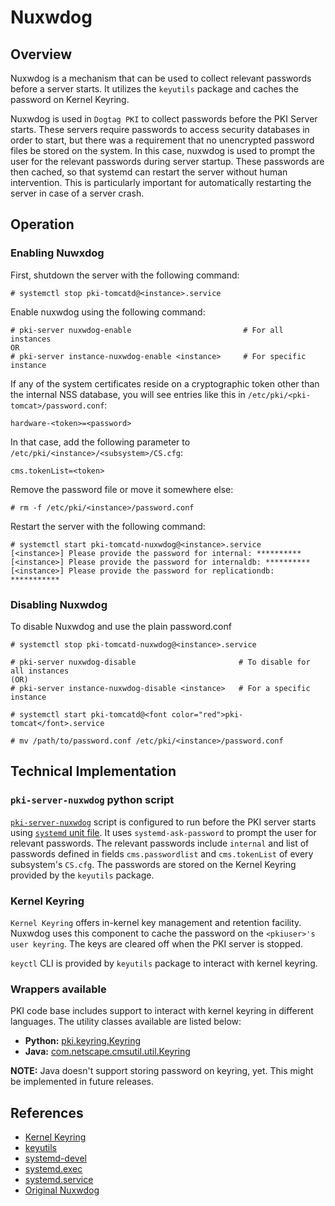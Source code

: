 Nuxwdog
=======

## Overview

Nuxwdog is a mechanism that can be used to collect relevant passwords before a server starts.
It utilizes the `keyutils` package and caches the password on Kernel Keyring.

Nuxwdog is used in `Dogtag PKI` to collect passwords before the PKI Server starts. These servers require
passwords to access security databases in order to start, but there was a requirement that no 
unencrypted password files be stored on the system. In this case, nuxwdog is used to prompt the user for the
relevant passwords during server startup. These passwords are then cached, so that systemd can
restart the server without human intervention. This is particularly important for automatically restarting the server
in case of a server crash.

## Operation

### Enabling Nuwxdog

First, shutdown the server with the following command:

`# systemctl stop pki-tomcatd@<instance>.service`

Enable nuxwdog using the following command:

````
# pki-server nuxwdog-enable                         # For all instances
OR
# pki-server instance-nuxwdog-enable <instance>     # For specific instance 
````

If any of the system certificates reside on a cryptographic token other than the
internal NSS database, you will see entries like this in `/etc/pki/<pki-tomcat>/password.conf`:

`hardware-<token>=<password>`

In that case, add the following parameter to `/etc/pki/<instance>/<subsystem>/CS.cfg`:

`cms.tokenList=<token>`

Remove the password file or move it somewhere else:

`# rm -f /etc/pki/<instance>/password.conf`

Restart the server with the following command:

````
# systemctl start pki-tomcatd-nuxwdog@<instance>.service
[<instance>] Please provide the password for internal: **********
[<instance>] Please provide the password for internaldb: **********
[<instance>] Please provide the password for replicationdb: ***********
````

### Disabling Nuxwdog

To disable Nuxwdog and use the plain password.conf

````
# systemctl stop pki-tomcatd-nuxwdog@<instance>.service

# pki-server nuxwdog-disable                       # To disable for all instances
(OR)
# pki-server instance-nuxwdog-disable <instance>   # For a specific instance

# systemctl start pki-tomcatd@<font color="red">pki-tomcat</font>.service
 
# mv /path/to/password.conf /etc/pki/<instance>/password.conf
````

## Technical Implementation

### `pki-server-nuxwdog` python script

[`pki-server-nuxwdog`](base/server/scripts/pki-server-nuxwdog) script is configured to run before the PKI server
starts using [`systemd` unit file](base/server/share/lib/systemd/system/pki-tomcatd-nuxwdog@.service). It uses
`systemd-ask-password` to prompt the user for relevant passwords. The relevant passwords include `internal` and
list of passwords defined in fields `cms.passwordlist` and `cms.tokenList` of every subsystem's `CS.cfg`. The
passwords are stored on the Kernel Keyring provided by the `keyutils` package.

### Kernel Keyring

`Kernel Keyring` offers in-kernel key management and retention facility. Nuxwdog uses this component to cache the
password on the `<pkiuser>'s user keyring`. The keys are cleared off when the PKI server is stopped.

`keyctl` CLI is provided by `keyutils` package to interact with kernel keyring.

### Wrappers available

PKI code base includes support to interact with kernel keyring in different languages. The utility classes available
are listed below:

- **Python:** [pki.keyring.Keyring](base/common/python/pki/keyring.py)
- **Java:** [com.netscape.cmsutil.util.Keyring](base/util/src/com/netscape/cmsutil/util/Keyring.java)

**NOTE:** Java doesn't support storing password on keyring, yet. This might be implemented in future releases.

## References

- [Kernel Keyring](http://man7.org/linux/man-pages/man7/keyrings.7.html)
- [keyutils](http://man7.org/linux/man-pages/man1/keyctl.1.html)
- [systemd-devel](https://lists.freedesktop.org/archives/systemd-devel/2018-December/041769.html)
- [systemd.exec](https://www.freedesktop.org/software/systemd/man/systemd.exec.html)
- [systemd.service](https://www.freedesktop.org/software/systemd/man/systemd.service.html)
- [Original Nuxwdog](https://www.dogtagpki.org/wiki/Nuxwdog)
